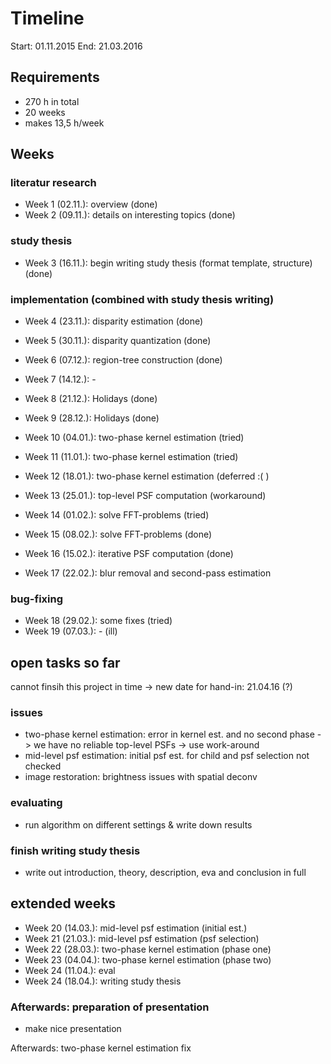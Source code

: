 # Timeline

Start: 01.11.2015
End: 21.03.2016


## Requirements

- 270 h in total
- 20 weeks
- makes 13,5 h/week


## Weeks
### literatur research

- Week 1 (02.11.): overview (done)
- Week 2 (09.11.): details on interesting topics (done)

### study thesis

- Week 3 (16.11.): begin writing study thesis (format template, structure) (done)


### implementation (combined with study thesis writing)

- Week 4 (23.11.): disparity estimation (done)
- Week 5 (30.11.): disparity quantization (done)

- Week 6 (07.12.): region-tree construction (done)
- Week 7 (14.12.): -
- Week 8 (21.12.): Holidays (done)
- Week 9 (28.12.): Holidays (done)

- Week 10 (04.01.): two-phase kernel estimation (tried)
- Week 11 (11.01.): two-phase kernel estimation (tried)
- Week 12 (18.01.): two-phase kernel estimation (deferred :( )
- Week 13 (25.01.): top-level PSF computation (workaround)
- Week 14 (01.02.): solve FFT-problems (tried)
- Week 15 (08.02.): solve FFT-problems (done)
- Week 16 (15.02.): iterative PSF computation (done)
- Week 17 (22.02.): blur removal and second-pass estimation


### bug-fixing

- Week 18 (29.02.): some fixes (tried)
- Week 19 (07.03.): - (ill)



## open tasks so far

cannot finsih this project in time -> new date for hand-in: 21.04.16 (?)

### issues

- two-phase kernel estimation: error in kernel est. and no second phase -> we have no reliable top-level PSFs -> use work-around
- mid-level psf estimation: initial psf est. for child and psf selection not checked
- image restoration: brightness issues with spatial deconv


### evaluating

- run algorithm on different settings & write down results


### finish writing study thesis

- write out introduction, theory, description, eva and conclusion in full


## extended weeks

- Week 20 (14.03.): mid-level psf estimation (initial est.)
- Week 21 (21.03.): mid-level psf estimation (psf selection)
- Week 22 (28.03.): two-phase kernel estimation (phase one)
- Week 23 (04.04.): two-phase kernel estimation (phase two)
- Week 24 (11.04.): eval
- Week 24 (18.04.): writing study thesis



### Afterwards: preparation of presentation

- make nice presentation

Afterwards: two-phase kernel estimation fix
